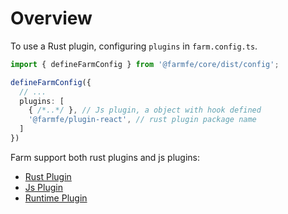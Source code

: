 
# Overview
To use a Rust plugin, configuring `plugins` in `farm.config.ts`.

```ts
import { defineFarmConfig } from '@farmfe/core/dist/config';

defineFarmConfig({
  // ...
  plugins: [
    { /*..*/ }, // Js plugin, a object with hook defined
    '@farmfe/plugin-react', // rust plugin package name
  ]
})

```

Farm support both rust plugins and js plugins:

* [Rust Plugin](/docs/plugins/writing-plugins/rust-plugin)
* [Js Plugin](/docs/plugins/writing-plugins/js-plugin)
* [Runtime Plugin](/docs/plugins/writing-plugins/runtime-plugin)